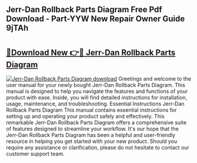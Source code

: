 ## Jerr-Dan Rollback Parts Diagram Free Pdf Download - Part-YYW New Repair Owner Guide 9jTAh

# <h2><a href="http://dft82tw.blite.top/?on=Jerr-Dan+Rollback+Parts+Diagram">🔗Download New 👉🔴 Jerr-Dan Rollback Parts Diagram</a></h2>

[![Jerr-Dan Rollback Parts Diagram download](https://i.imgur.com/lujVjoI.png)](http://dft82tw.blite.top/?on=Jerr-Dan+Rollback+Parts+Diagram)
Greetings and welcome to the user manual for your newly bought Jerr-Dan Rollback Parts Diagram. This manual is designed to help you navigate the features and functions of your product with ease. Inside, you will find detailed instructions for installation, usage, maintenance, and troubleshooting. Essential Instructions Jerr-Dan Rollback Parts Diagram This manual contains essential instructions for setting up and operating your product safely and effectively. This remarkable Jerr-Dan Rollback Parts Diagram offers a comprehensive suite of features designed to streamline your workflow. It's our hope that the Jerr-Dan Rollback Parts Diagram has been a helpful and user-friendly resource in helping you get started with your new product. Should you require any assistance or clarification, please do not hesitate to contact our customer support team.
